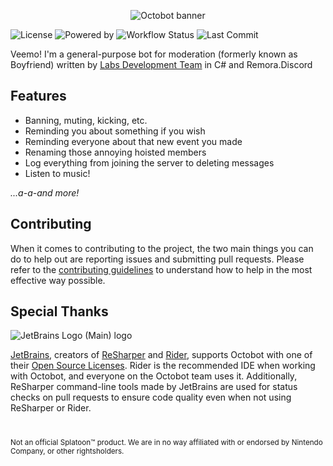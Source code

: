 <p align="center">
    <img src="https://mctaylors.ddns.net/cdn/octobot-banner.png" alt="Octobot banner"/>
</p>

![License](https://img.shields.io/github/license/LabsDevelopment/Octobot?logo=git)
![Powered by](https://img.shields.io/badge/powered_by-Remora.Discord-blue)
![Workflow Status](https://img.shields.io/github/actions/workflow/status/LabsDevelopment/Octobot/.github/workflows/build-push.yml?logo=github&label=production)
![Last Commit](https://img.shields.io/github/last-commit/LabsDevelopment/Octobot?logo=github)

Veemo! I'm a general-purpose bot for moderation (formerly known as Boyfriend) written by [Labs Development Team](https://github.com/LabsDevelopment) in C# and Remora.Discord

## Features

* Banning, muting, kicking, etc.
* Reminding you about something if you wish
* Reminding everyone about that new event you made
* Renaming those annoying hoisted members
* Log everything from joining the server to deleting messages
* Listen to music!

*...a-a-and more!*

[//]: # (if you are reading this, message @mctaylors that he needs to return wiki back)

## Contributing

When it comes to contributing to the project, the two main things you can do to help out are reporting issues and
submitting pull requests. Please refer to the [contributing guidelines](CONTRIBUTING.md) to understand how to help in
the most effective way possible.

## Special Thanks

![JetBrains Logo (Main) logo](https://resources.jetbrains.com/storage/products/company/brand/logos/jb_beam.svg)

[JetBrains](https://www.jetbrains.com/), creators of [ReSharper](https://www.jetbrains.com/resharper)
and [Rider](https://www.jetbrains.com/rider), supports Octobot with one of
their [Open Source Licenses](https://jb.gg/OpenSourceSupport).
Rider is the recommended IDE when working with Octobot, and everyone on the Octobot team uses it.
Additionally, ReSharper command-line tools made by JetBrains are used for status checks on pull requests to ensure code
quality even when not using ReSharper or Rider.

#
<sup>Not an official Splatoon™ product. We are in no way affiliated with or endorsed by Nintendo Company, or other rightsholders.</sup>
